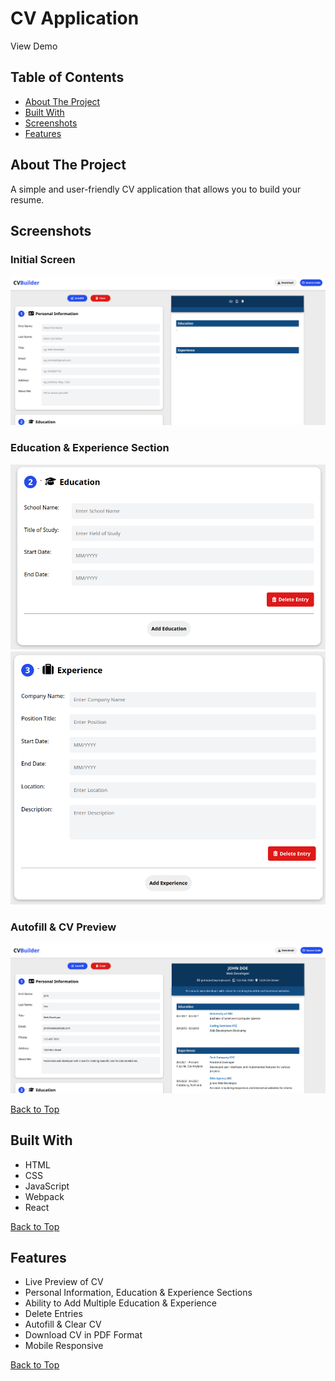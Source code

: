 # CV Application

View Demo

## Table of Contents
- [About The Project](#about-the-project)
- [Built With](#built-with)
- [Screenshots](#screenshots)
- [Features](#features)

## About The Project
A simple and user-friendly CV application that allows you to build your resume.

## Screenshots

### Initial Screen
![](screenshots/initial-screen-cv-application.png)

### Education & Experience Section
![](screenshots/education-section-cv-application.png)
![](screenshots/experience-section-cv-application.png)

### Autofill & CV Preview
![](screenshots/autofill-cv-application.png)

[Back to Top](#cv-application)

## Built With
- HTML
- CSS
- JavaScript
- Webpack
- React

[Back to Top](#cv-application)

## Features

- Live Preview of CV 
- Personal Information, Education & Experience Sections
- Ability to Add Multiple Education & Experience
- Delete Entries
- Autofill & Clear CV
- Download CV in PDF Format
- Mobile Responsive

[Back to Top](#cv-application)
